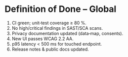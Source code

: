 # Definition of Done – Global

1. CI green; unit‑test coverage ≥ 80 %.
2. No high/critical findings in SAST/SCA scans.
3. Privacy documentation updated (data‑map, consents).
4. New UI passes WCAG 2.2 AA.
5. p95 latency < 500 ms for touched endpoint.
6. Release notes & public docs updated.
